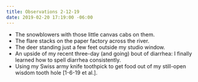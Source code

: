 ```yaml
---
title: Observations 2-12-19
date: 2019-02-20 17:19:00 -06:00
---
```


- The snowblowers with those little canvas cabs on them.
- The flare stacks on the paper factory across the river.
- The deer standing just a few feet outside my studio window.
- An upside of my recent three-day (and going) bout of diarrhea: I finally learned how to spell diarrhea consistently.
- Using my Swiss army knife toothpick to get food out of my still-open wisdom tooth hole [1-6-19 et al.].

